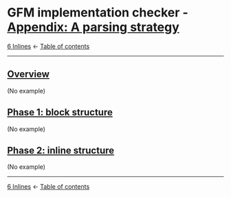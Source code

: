 # GFM implementation checker - [Appendix: A parsing strategy](https://higuma.github.io/gfm-implementation-checker/#appendix-a-parsing-strategy)

[6 Inlines](inlines.md)
← [Table of contents](index.md)

------------------------------------------------------------------------

## [Overview](https://higuma.github.io/gfm-implementation-checker/#overview)

(No example)

## [Phase 1: block structure](https://higuma.github.io/gfm-implementation-checker/#phase-1-block-structure)

(No example)

## [Phase 2: inline structure](https://higuma.github.io/gfm-implementation-checker/#phase-2-inline-structure)

(No example)

------------------------------------------------------------------------

[6 Inlines](inlines.md)
← [Table of contents](index.md)
